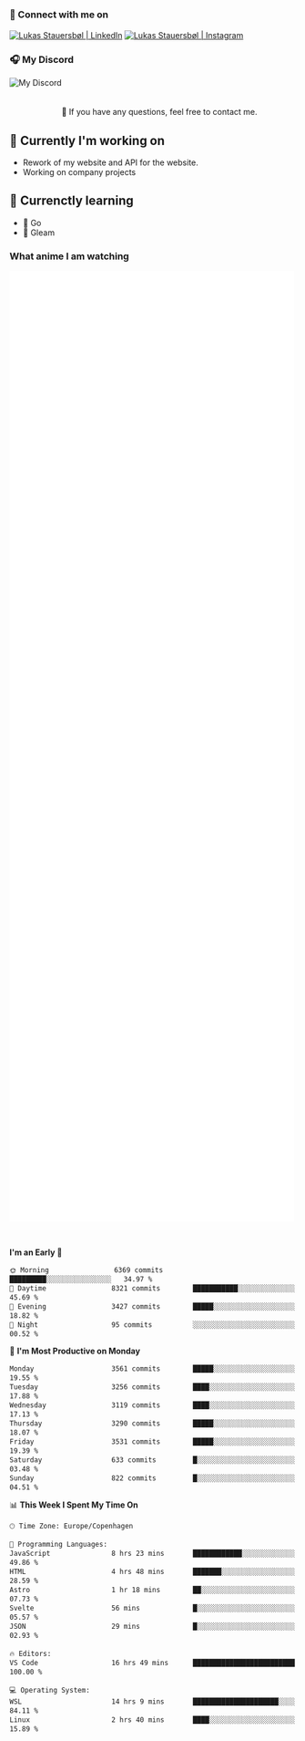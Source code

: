 ### 🔗 Connect with me on
<a href="https://www.instagram.com/lukas_stauersbol" target="_blank"><img align="center" src="https://raw.githubusercontent.com/stauersbol/stauersbol/main/images/instagram.svg" alt="Lukas Stauersbøl | LinkedIn" width="30px"/></a>
<a href="https://www.linkedin.com/in/lukas-stauersbol/" target="_blank"><img align="center" src="https://raw.githubusercontent.com/stauersbol/stauersbol/main/images/linkedin.svg" alt="Lukas Stauersbøl | Instagram" width="30px"/></a>

<p align="center">
 <h3>🎧 My Discord</h3>
 <img align="left" height="55px" src="https://discord.c99.nl/widget/theme-2/147806323323568128.png" alt="My Discord" />
</p>

<br/>
<br/>
<br/>
💬 If you have any questions, feel free to contact me.

## 🔭 Currently I'm working on
- Rework of my website and API for the website.
- Working on company projects
 
## 🌱 Currenctly learning
- 💙 Go
- 💜 Gleam

### What anime I am watching
<a href="https://anilist.co/user/slashiy/" align="center"><img align="center" width="500px" src="metrics.plugin.personal.anilist.svg" /></a>

<br/>

<!--START_SECTION:waka-->
**I'm an Early 🐤** 

```text
🌞 Morning                6369 commits        █████████░░░░░░░░░░░░░░░░   34.97 % 
🌆 Daytime                8321 commits        ███████████░░░░░░░░░░░░░░   45.69 % 
🌃 Evening                3427 commits        █████░░░░░░░░░░░░░░░░░░░░   18.82 % 
🌙 Night                  95 commits          ░░░░░░░░░░░░░░░░░░░░░░░░░   00.52 % 
```
📅 **I'm Most Productive on Monday** 

```text
Monday                   3561 commits        █████░░░░░░░░░░░░░░░░░░░░   19.55 % 
Tuesday                  3256 commits        ████░░░░░░░░░░░░░░░░░░░░░   17.88 % 
Wednesday                3119 commits        ████░░░░░░░░░░░░░░░░░░░░░   17.13 % 
Thursday                 3290 commits        █████░░░░░░░░░░░░░░░░░░░░   18.07 % 
Friday                   3531 commits        █████░░░░░░░░░░░░░░░░░░░░   19.39 % 
Saturday                 633 commits         █░░░░░░░░░░░░░░░░░░░░░░░░   03.48 % 
Sunday                   822 commits         █░░░░░░░░░░░░░░░░░░░░░░░░   04.51 % 
```


📊 **This Week I Spent My Time On** 

```text
🕑︎ Time Zone: Europe/Copenhagen

💬 Programming Languages: 
JavaScript               8 hrs 23 mins       ████████████░░░░░░░░░░░░░   49.86 % 
HTML                     4 hrs 48 mins       ███████░░░░░░░░░░░░░░░░░░   28.59 % 
Astro                    1 hr 18 mins        ██░░░░░░░░░░░░░░░░░░░░░░░   07.73 % 
Svelte                   56 mins             █░░░░░░░░░░░░░░░░░░░░░░░░   05.57 % 
JSON                     29 mins             █░░░░░░░░░░░░░░░░░░░░░░░░   02.93 % 

🔥 Editors: 
VS Code                  16 hrs 49 mins      █████████████████████████   100.00 % 

💻 Operating System: 
WSL                      14 hrs 9 mins       █████████████████████░░░░   84.11 % 
Linux                    2 hrs 40 mins       ████░░░░░░░░░░░░░░░░░░░░░   15.89 % 
```


<!--END_SECTION:waka-->
